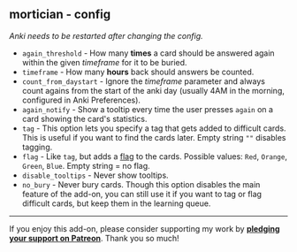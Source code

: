 ## mortician - config

*Anki needs to be restarted after changing the config.*

* `again_threshold` - How many **times** a card should be
answered again within the given *timeframe* for it to be buried.
* `timeframe` - How many **hours** back should answers be counted.
* `count_from_daystart` - Ignore the *timeframe* parameter
and always count agains from the start of the
anki day (usually 4AM in the morning, configured in Anki Preferences).
* `again_notify` - Show a tooltip every time the user presses
`again` on a card showing the card's statistics.
* `tag` - This option lets you specify a tag that gets added to difficult cards.
This is useful if you want to find the cards later.
Empty string `""` disables tagging.
* `flag` - Like `tag`, but adds a [flag](https://docs.ankiweb.net/#/studying?id=editing-and-more) to the cards.
Possible values: `Red`, `Orange`, `Green`, `Blue`.
Empty string = no flag.
* `disable_tooltips` - Never show tooltips.
* `no_bury` - Never bury cards.
Though this option disables the main feature of the add-on,
you can still use it if you want to tag or flag difficult cards, but keep them in the learning queue.

****

If you enjoy this add-on, please consider supporting my work by
**[pledging your support on Patreon](https://www.patreon.com/tatsumoto_ren)**.
Thank you so much!
